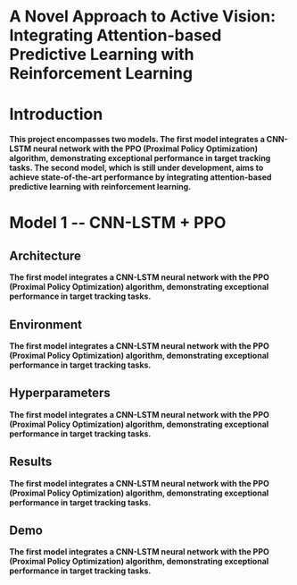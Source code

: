 A Novel Approach to Active Vision: Integrating Attention-based Predictive Learning with Reinforcement Learning
===

# Introduction
**This project encompasses two models. The first model integrates a CNN-LSTM neural network with the PPO (Proximal Policy Optimization) algorithm, demonstrating exceptional performance in target tracking tasks. The second model, which is still under development, aims to achieve state-of-the-art performance by integrating attention-based predictive learning with reinforcement learning.**

# Model 1 -- CNN-LSTM + PPO
## Architecture
**The first model integrates a CNN-LSTM neural network with the PPO (Proximal Policy Optimization) algorithm, demonstrating exceptional performance in target tracking tasks.**

## Environment
**The first model integrates a CNN-LSTM neural network with the PPO (Proximal Policy Optimization) algorithm, demonstrating exceptional performance in target tracking tasks.**

## Hyperparameters
**The first model integrates a CNN-LSTM neural network with the PPO (Proximal Policy Optimization) algorithm, demonstrating exceptional performance in target tracking tasks.**

## Results
**The first model integrates a CNN-LSTM neural network with the PPO (Proximal Policy Optimization) algorithm, demonstrating exceptional performance in target tracking tasks.**

## Demo
**The first model integrates a CNN-LSTM neural network with the PPO (Proximal Policy Optimization) algorithm, demonstrating exceptional performance in target tracking tasks.**
